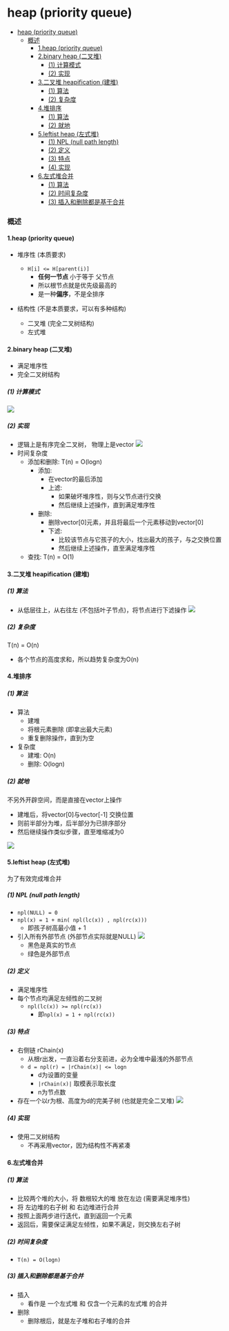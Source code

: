 # heap (priority queue)


<!-- @import "[TOC]" {cmd="toc" depthFrom=1 depthTo=6 orderedList=false} -->

<!-- code_chunk_output -->

- [heap (priority queue)](#heap-priority-queue)
    - [概述](#概述)
      - [1.heap (priority queue)](#1heap-priority-queue)
      - [2.binary heap (二叉堆)](#2binary-heap-二叉堆)
        - [(1) 计算模式](#1-计算模式)
        - [(2) 实现](#2-实现)
      - [3.二叉堆 heapification (建堆)](#3二叉堆-heapification-建堆)
        - [(1) 算法](#1-算法)
        - [(2) 复杂度](#2-复杂度)
      - [4.堆排序](#4堆排序)
        - [(1) 算法](#1-算法-1)
        - [(2) 就地](#2-就地)
      - [5.leftist heap (左式堆)](#5leftist-heap-左式堆)
        - [(1) NPL (null path length)](#1-npl-null-path-length)
        - [(2) 定义](#2-定义)
        - [(3) 特点](#3-特点)
        - [(4) 实现](#4-实现)
      - [6.左式堆合并](#6左式堆合并)
        - [(1) 算法](#1-算法-2)
        - [(2) 时间复杂度](#2-时间复杂度)
        - [(3) 插入和删除都是基于合并](#3-插入和删除都是基于合并)

<!-- /code_chunk_output -->


### 概述

#### 1.heap (priority queue)
* 堆序性 (本质要求)
    * `H[i] <= H[parent(i)]`
        * **任何一节点** 小于等于 父节点
        * 所以根节点就是优先级最高的
        * 是一种**偏序**，不是全排序

* 结构性 (不是本质要求，可以有多种结构)
    * 二叉堆 (完全二叉树结构)
    * 左式堆

#### 2.binary heap (二叉堆)
* 满足堆序性
* 完全二叉树结构

##### (1) 计算模式
![](./imgs/heap_01.png)

##### (2) 实现
* 逻辑上是有序完全二叉树， 物理上是vector
![](./imgs/heap_02.png)
* 时间复杂度
    * 添加和删除: T(n) = O(logn)
        * 添加:
            * 在vector的最后添加
            * 上滤:
                * 如果破坏堆序性，则与父节点进行交换
                * 然后继续上述操作，直到满足堆序性
        * 删除:
            * 删除vector[0]元素，并且将最后一个元素移动到vector[0]
            * 下滤:
                * 比较该节点与它孩子的大小，找出最大的孩子，与之交换位置
                * 然后继续上述操作，直至满足堆序性
    * 查找: T(n) = O(1)

#### 3.二叉堆 heapification (建堆)

##### (1) 算法
* 从低层往上，从右往左 (不包括叶子节点)，将节点进行下滤操作
![](./imgs/heap_03.png)

##### (2) 复杂度
T(n) = O(n) 
* 各个节点的高度求和，所以趋势复杂度为O(n)

#### 4.堆排序

##### (1) 算法
* 算法
    * 建堆
    * 将根元素删除 (即拿出最大元素)
    * 重复删除操作，直到为空
* 复杂度
    * 建堆: O(n)
    * 删除: O(logn)

##### (2) 就地
不另外开辟空间，而是直接在vector上操作
* 建堆后，将vector[0]与vector[-1] 交换位置
* 则前半部分为堆，后半部分为已排序部分
* 然后继续操作类似步骤，直至堆缩减为0

![](./imgs/heap_04.png)

#### 5.leftist heap (左式堆)

为了有效完成堆合并

##### (1) NPL (null path length)
* `npl(NULL) = 0`
* `npl(x) = 1 + min( npl(lc(x)) , npl(rc(x)))`
    * 即孩子树高最小值 + 1
* 引入所有外部节点 (外部节点实际就是NULL)
![](./imgs/heap_05.png)
    * 黑色是真实的节点
    * 绿色是外部节点


##### (2) 定义
* 满足堆序性
* 每个节点均满足左倾性的二叉树
    * `npl(lc(x)) >= npl(rc(x))`
        * 即`npl(x) = 1 + npl(rc(x))`

##### (3) 特点
* 右侧链 rChain(x)
    * 从根r出发，一直沿着右分支前进，必为全堆中最浅的外部节点
    * `d = npl(r) = |rChain(x)| <= logn`
        * d为设置的变量
        * `|rChain(x)|` 取模表示取长度 
        * n为节点数
* 存在一个以r为根、高度为d的完美子树 (也就是完全二叉堆)
![](./imgs/heap_06.png)

##### (4) 实现
* 使用二叉树结构
    * 不再采用vector，因为结构性不再紧凑

#### 6.左式堆合并

##### (1) 算法

* 比较两个堆的大小，将 数根较大的堆 放在左边 (需要满足堆序性)
* 将 左边堆的右子树 和 右边堆进行合并
* 按照上面两步进行迭代，直到返回一个元素
* 返回后，需要保证满足左倾性，如果不满足，则交换左右子树

##### (2) 时间复杂度
* `T(n) = O(logn)`

##### (3) 插入和删除都是基于合并
* 插入
    * 看作是 一个左式堆 和 仅含一个元素的左式堆 的合并
* 删除
    * 删除根后，就是左子堆和右子堆的合并
